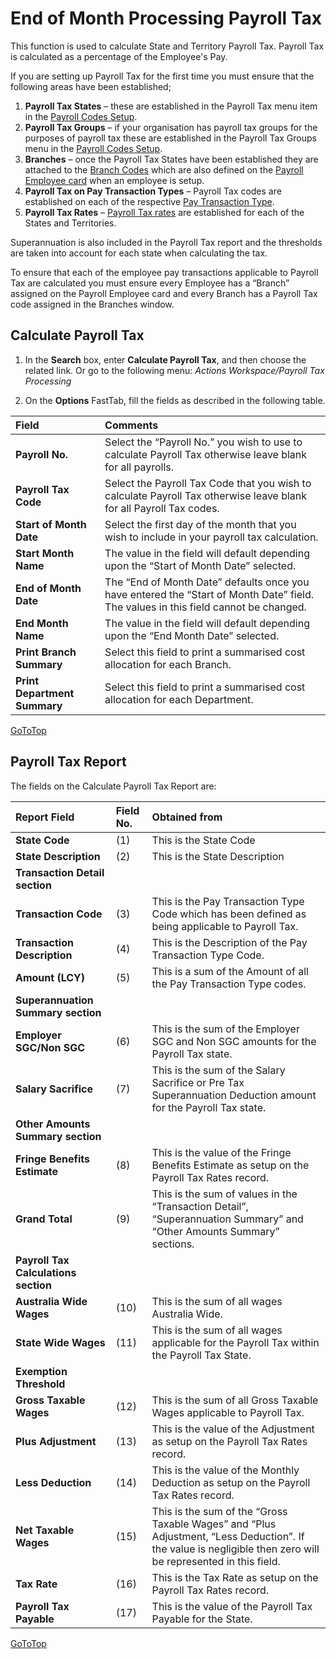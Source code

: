 #  End of Month Processing Payroll Tax

This function is used to calculate State and Territory Payroll Tax.  Payroll Tax is calculated as a percentage of the Employee's Pay.  

If you are setting up Payroll Tax for the first time you must ensure that the following areas have been established;

1.	**Payroll Tax States** – these are established in the Payroll Tax menu item in the [Payroll Codes Setup](au-payroll-setup-payroll-codes.md).
2.	**Payroll Tax Groups** – if your organisation has payroll tax groups for the purposes of payroll tax these are established in the Payroll Tax Groups menu in the [Payroll Codes Setup](au-payroll-setup-payroll-codes.md).
3.	**Branches** – once the Payroll Tax States have been established they are attached to the [Branch Codes](au-payroll-setup-branches.md) which are also defined on the [Payroll Employee card](au-payroll-create-payroll-employee.md) when an employee is setup.
4.	**Payroll Tax on Pay Transaction Types** – Payroll Tax codes are established on each of the respective [Pay Transaction Type](au-payroll-setup-pay-transaction-types.md).
5.	**Payroll Tax Rates** – [Payroll Tax rates](au-payroll-setup-payroll-tax.md) are established for each of the States and Territories.

Superannuation is also included in the Payroll Tax report and the thresholds are taken into account for each state when calculating the tax.

To ensure that each of the employee pay transactions applicable to Payroll Tax are calculated you must ensure every Employee has a “Branch” assigned on the Payroll Employee card and every Branch has a Payroll Tax code assigned in the Branches window.

## Calculate Payroll Tax

1.  In the **Search** box, enter **Calculate Payroll Tax**, and then choose the related link.  Or go to the following menu: *Actions Workspace/Payroll Tax Processing*

2.  On the **Options** FastTab, fill the fields as described in the following table.
 
|Field|	Comments|
| :--- | :--- |
|**Payroll No.**|	Select the “Payroll No.” you wish to use to calculate Payroll Tax otherwise leave blank for all payrolls.
|**Payroll Tax Code**|	Select the Payroll Tax Code that you wish to calculate Payroll Tax otherwise leave blank for all Payroll Tax codes.
|**Start of Month Date**|	Select the first day of the month that you wish to include in your payroll tax calculation.
|**Start Month Name**|	The value in the field will default depending upon the “Start of Month Date” selected.
|**End of Month Date**|	The “End of Month Date” defaults once you have entered the “Start of Month Date” field.  The values in this field cannot be changed.
|**End Month Name**|	The value in the field will default depending upon the “End Month Date” selected.
|**Print Branch Summary**|	Select this field to print a summarised cost allocation for each Branch.
|**Print Department Summary**|	Select this field to print a summarised cost allocation for each Department.

[GoToTop](#end-of-month-processing-payroll-tax)

 ## Payroll Tax Report

The fields on the Calculate Payroll Tax Report are:

|Report Field|	Field No.	|Obtained from|
| :--- | :--- | :--- |
|**State Code**|	(1)	|This is the State Code
|**State Description**|(2)|	This is the State Description
|**Transaction Detail section**
|**Transaction Code**|	(3)|	This is the Pay Transaction Type Code which has been defined as being applicable to Payroll Tax.
|**Transaction Description**|(4)|	This is the Description of the Pay Transaction Type Code.
|**Amount (LCY)**|(5)|	This is a sum of the Amount of all the Pay Transaction Type codes.
|**Superannuation Summary section**
|**Employer SGC/Non SGC**|	(6)	|This is the sum of the Employer SGC and Non SGC amounts for the Payroll Tax state.
|**Salary Sacrifice**|(7)|	This is the sum of the Salary Sacrifice or Pre Tax Superannuation Deduction amount for the Payroll Tax state.
|**Other Amounts Summary section**
|**Fringe Benefits Estimate**|(8)|	This is the value of the Fringe Benefits Estimate as setup on the Payroll Tax Rates record.
|**Grand Total**|	(9)|	This is the sum of values in the “Transaction Detail”, “Superannuation Summary” and “Other Amounts Summary” sections.
|**Payroll Tax Calculations section**
|**Australia Wide Wages**|(10)|	This is the sum of all wages Australia Wide.
|**State Wide Wages**|(11)|	This is the sum of all wages applicable for the Payroll Tax within the Payroll Tax State.
|**Exemption Threshold**		
|**Gross Taxable Wages**|(12)	|This is the sum of all Gross Taxable Wages applicable to Payroll Tax.
|**Plus Adjustment**|(13)	|This is the value of the Adjustment as setup on the Payroll Tax Rates record.
|**Less Deduction**|(14)|	This is the value of the Monthly Deduction as setup on the Payroll Tax Rates record.
|**Net Taxable Wages**|	(15)|	This is the sum of the “Gross Taxable Wages” and “Plus Adjustment, “Less Deduction”.  If the value is negligible then zero will be represented in this field.
|**Tax Rate**|(16)	|This is the Tax Rate as setup on the Payroll Tax Rates record.
|**Payroll Tax Payable**|(17)| 	This is the value of the Payroll Tax Payable for the State.


[GoToTop](#end-of-month-processing-payroll-tax)
